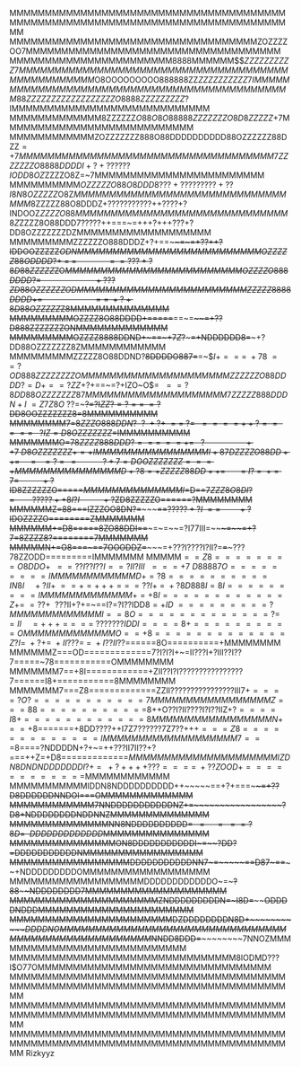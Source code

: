 
MMMMMMMMMMMMMMMMMMMMMMMMMMMMMMMMMMMMMMMMMMMMMMMMMMMMMMMMMMMMMMMMMMMMMMMMMMMMMMMM
MMMMMMMMMMMMMMMMMMMMMMMMMMMMMMMMMMMZOZZZZOO7MMMMMMMMMMMMMMMMMMMMMMMMMMMMMMMMMMMM
MMMMMMMMMMMMMMMMMMMMMMM8888MMMMMM$$$ZZZZZZZZZZ7MMMMMMMMMMMMMMMMMMMMMMMMMMMMMMMMM
MMMMMMMMMMMMMMMMM$O8OOOOOOOOO888888ZZ$ZZZZZZZZZZ7IMMMMMMMMMMMMMMMMMMMMMMMMMMMMMM
MMMMMMMMMMMMMMM88ZZZZZZZZZZZZZZZZZZO8888ZZZZZZZZZ$?IMMMMMMMMMMMMMMMMMMMMMMMMMMMM
MMMMMMMMMMMMM$8$ZZZZZZ$O88O8O88888ZZZZZZZO8D8ZZZZZ$+7MMMMMMMMMMMMMMMMMMMMMMMMMMM
MMMMMMMMMMMMZOZZZZZZZ888O88DDDDDDDDDD88OZZZZZZ88DZZ$=+7MMMMMMMMMMMMMMMMMMMMMMMMM
MMMMMMMMMMM7ZZZZZZZO8888DDDDI+?+??????IODD8OZ$ZZZZO8Z=~7MMMMMMMMMMMMMMMMMMMMMMMM
MMMMMMMMMM$OZZZZZO88O8DDD8???+?????????+??I8N8OZZZZZ$O8Z$MMMMMMMMMMMMMMMMMMMMMMM
MMMMMMMMMM8$ZZZZZ88O8DDDZ+???????????++????+?INDOOZ$ZZZZO88MMMMMMMMMMMMMMMMMMMMM
MMMMMMMMM8Z$ZZZZ8O88DDD7?????++===~=+++?+++???+?DD8OZZZZZZZDZMMMMMMMMMMMMMMMMMMM
MMMMMMMMMZZZZZZO888DDDZ+?+==~~~~~~~~~~~~=~=+??++?IDDOOZZZZZ$ODNMMMMMMMMMMMMMMMMM
MMMMMMMMMOZZZZZ88ODDDD?+~=~=~~~~~~~~~~~~~~~=~=???+?8D88ZZZZZ$ZO$MMMMMMMMMMMMMMMM
MMMMMMMMMOZZZZO888DDDD?=~~~~~~~~~~~~~~~~~~~~~~~~+???ZD88OZZZZZZODMMMMMMMMMMMMMMM
MMMMMMMMMZZZZZ8888DDDD+=~~~~~~~~~~~~~~~~~~~~~~~==~+?+8D88OZZZZZ$Z8MMMMMMMMMMMMMM
MMMMMMMMMOZZZZ8O88DDDD+=~~===~~=~~~~~~==~=~~~~~~=~~+??D888ZZZZZZZONMMMMMMMMMMMMM
MMMMMMMMMOZZZZ8888DDND+~==~+7$Z$?~~~~~=+NDDDDDD8=~~~+?DD88OZZZZZZZ8ZMMMMMMMMMMMM
MMMMMMMMMZZZZZ8O88DDND?~~8DDDDO887=~~=~$$I+===~+78~==?OD888ZZZZZZZZOMMMMMMMMMMMM
MMMMMMMMMZZZZZZO88DDDD?=D+==?ZZ$+?+==~=?+IZO~O$$=~~==?8DD88OZZZZZZZ87MMMMMMMMMMM
MMMMMMMMM7ZZZZZ888DDDN+I~=Z7Z8O~$??=~~~?=?I$ZZ?=?==~=?$DD8OOZZZZZZZ8=8MMMMMMMMMM
MMMMMMMM7=8$ZZZO888DDN?~~?~+?+~==~?=~~====++?=====~~~?IZ=D8OZZZZZZZ$=IMMMMMMMMMM
MMMMMMMO=78$ZZZZ888DDD?===~==+=~~~?~~~~~~~~~~~~~~~~~~++7~D8OZZZZZZZ+=+IMMMMMMMMM
MMMMMMMI+87DZZZZO88DD++=~~~~~=~~~=?~=~~~=~~~~~~~~~~~~?+7=DOOZZZZZZZ===+MMMMMMMMM
MMMMMMD+?8=+ZZZZZ88DD++=~~~~~~~=~I?~=~~+=7=~~~~~~~~~~+?$ID8ZZZZZZO=====$MMMMMMMM
MMMMMMI=$D==7$ZZZ8O8DI?=~~~~~~~~?????++8I?I~~~~~~~~~~+?$ZD8ZZZZZO======?MMMMMMMM
MMMMMMZ=88===IZZZOO8DN?=~~~~~~~==$?????+?I~==~~~~~~~~+?$IDOZZZZO========ZMMMMMMM
MMMMMM+=D8=====8ZO88DDI==~~~=~=~~=?I77III=~~~~~~~=~~=+?7=8ZZZZ8?========7MMMMMMM
MMMMMN+=O8===~==7OOODDZ=~~~~~~~=+???I????I?II?=~~=~~~???78ZZODD=========IMMMMMMM
MMMMM$==Z8========O8DDO+~~~=~=??I??I??I==?II?III~~===+7~D88887O=========IMMMMMMM
MMMMMD+=?8==========IN8I~~~~+?II+~==+=+++==~=??I+~=~+?8D888I=8I=========IMMMMMMM
MMMMMM+=+8I============Z+=~=??+~~?$??II+?+=~==I?=?I??IDD8$=+ID~=========?MMMMMMM
MMMMMMI==8O=============?=~~=II~~~~=+++==~==~???????IDDI====8+==========OMMMMMMM
MMMMMMO==+8=============Z?I=~+?+=~+II???=~=~+I??II??$======8O==========+MMMMMMMM
MMMMMMZ===OD=============7?I?I?I+~=II???I+?III??I??7=====~78===========OMMMMMMMM
MMMMMMM7==+8I============+ZII??I?I????????????????7======I8+===========8MMMMMMMM
MMMMMMM7===Z8=============ZZII????????????????III$7+====?O?===========7MMMMMMMMM
MMMMMMMMZ===88===========$8++O??I?II????I?I??IIZ+?$====I8+============8MMMMMMMMM
MMMMMMMMN+==+8$=======+8DD????++I7Z7??????7Z7??+++$===Z8=============IMMMMMMMMMM
MMMMMMMMM7===$8====?NDDDDN+?+~=++???II7II??+?===++Z=+D8=============$MMMMMMMMMMM
MMMMMMMMMMIZDN8DNDNDDDDDDDI?+~=~~+?++++???====~+??ZOOD+============$MMMMMMMMMMMM
MMMMMMMMMMMIDDN8NDDDDDDDDDD++~~~~~==+?+===~~~~=+??D8DDDDDDNNDOI===OMMMMMMMMMMMMM
MMMMMMMMMMMM7NNDDDDDDDDDDDNZ+=~~~~~~~~~~~~~~~~~?D8+NDDDDDDDDNDDNNZMMMMMMMMMMMMMM
MMMMMMMMMMMMMMNN8NDDDDDDDDDD$=~~~=~~~~~~=~~==?8D=~~DDDDDDDDDDDDD$MMMMMMMMMMMMMMM
MMMMMMMMMMMMMMMON8DDDDDDDDDDDI~=~~~~~~~~~~?DD?=~~~~DDDDDDDDDDDNMMMMMMMMMMMMMMMMM
MMMMMMMMMMMMMMMMMDDDDDDDDDDDNN7~=~~~~~==D87~==~~~~+NDDDDDDDDDOMMMMMMMMMMMMMMMMMM
MMMMMMMMMMMMMMMMMMMDDDDDDDDDDDDO~=~~~?88~~~~~~~~~~NDDDDDDDD7MMMMMMMMMMMMMMMMMMMM
MMMMMMMMMMMMMMMMMMMMMZNDDDDDDDDDN=~I8D=~~~~~~~~~~ODDDDNDDDMMMMMMMMMMMMMMMMMMMMMM
MMMMMMMMMMMMMMMMMMMMMMMDZDDDDDDDDN8D+~~~~~~~~~~~$DDDDNOMMMMMMMMMMMMMMMMMMMMMMMMM
MMMMMMMMMMMMMMMMMMMMMMMMMMM$NNDD8DDD=~~~~~~~~~~7NNOZMMMMMMMMMMMMMMMMMMMMMMMMMMMM
MMMMMMMMMMMMMMMMMMMMMMMMMMMMMMMM8IODMD???I$O77OMMMMMMMMMMMMMMMMMMMMMMMMMMMMMMMMM
MMMMMMMMMMMMMMMMMMMMMMMMMMMMMMMMMMMMMMMMMMMMMMMMMMMMMMMMMMMMMMMMMMMMMMMMMMMMMMMM
MMMMMMMMMMMMMMMMMMMMMMMMMMMMMMMMMMMMMMMMMMMMMMMMMMMMMMMMMMMMMMMMMMMMMMMMMMMMMMMM
MMMMMMMMMMMMMMMMMMMMMMMMMMMMMMMMMMMMMMMMMMMMMMMMMMMMMMMMMMMMMMMMMMMMMMMMMMMMMMMM
                                                                 Rizkyyz
